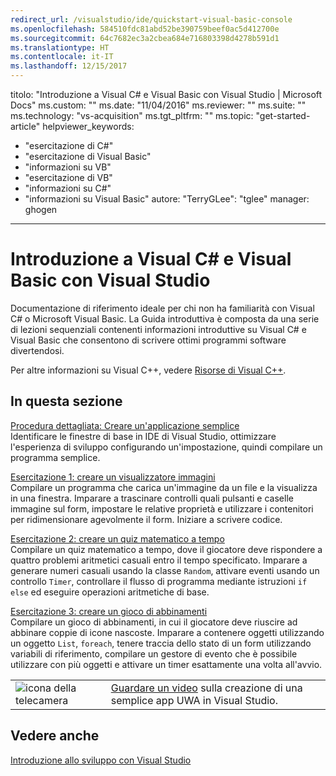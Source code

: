 ```yaml
---
redirect_url: /visualstudio/ide/quickstart-visual-basic-console
ms.openlocfilehash: 584510fdc81abd52be390759beef0ac5d412700e
ms.sourcegitcommit: 64c7682ec3a2cbea684e716803398d4278b591d1
ms.translationtype: HT
ms.contentlocale: it-IT
ms.lasthandoff: 12/15/2017
---
```

titolo: "Introduzione a Visual C# e Visual Basic con Visual Studio | Microsoft Docs" ms.custom: "" ms.date: "11/04/2016" ms.reviewer: "" ms.suite: "" ms.technology: "vs-acquisition" ms.tgt_pltfrm: "" ms.topic: "get-started-article" helpviewer_keywords: 
  - "esercitazione di C#"
  - "esercitazione di Visual Basic"
  - "informazioni su VB"
  - "esercitazione di VB"
  - "informazioni su C#"
  - "informazioni su Visual Basic" autore: "TerryGLee": "tglee" manager: ghogen
---
# <a name="getting-started-with-visual-c-and-visual-basic-using-visual-studio"></a>Introduzione a Visual C# e Visual Basic con Visual Studio
Documentazione di riferimento ideale per chi non ha familiarità con Visual C# o Microsoft Visual Basic. La Guida introduttiva è composta da una serie di lezioni sequenziali contenenti informazioni introduttive su Visual C# e Visual Basic che consentono di scrivere ottimi programmi software divertendosi.  
  
 Per altre informazioni su Visual C++, vedere [Risorse di Visual C++](http://msdn.microsoft.com/vstudio/hh386302.aspx).  
  
## <a name="in-this-section"></a>In questa sezione  
 [Procedura dettagliata: Creare un'applicazione semplice](../ide/walkthrough-create-a-simple-application-with-visual-csharp-or-visual-basic.md)  
 Identificare le finestre di base in IDE di Visual Studio, ottimizzare l'esperienza di sviluppo configurando un'impostazione, quindi compilare un programma semplice.  
  
 [Esercitazione 1: creare un visualizzatore immagini](../ide/tutorial-1-create-a-picture-viewer.md)  
 Compilare un programma che carica un'immagine da un file e la visualizza in una finestra. Imparare a trascinare controlli quali pulsanti e caselle immagine sul form, impostare le relative proprietà e utilizzare i contenitori per ridimensionare agevolmente il form. Iniziare a scrivere codice.  
  
 [Esercitazione 2: creare un quiz matematico a tempo](../ide/tutorial-2-create-a-timed-math-quiz.md)  
 Compilare un quiz matematico a tempo, dove il giocatore deve rispondere a quattro problemi aritmetici casuali entro il tempo specificato. Imparare a generare numeri casuali usando la classe `Random`, attivare eventi usando un controllo `Timer`, controllare il flusso di programma mediante istruzioni `if else` ed eseguire operazioni aritmetiche di base.  
  
 [Esercitazione 3: creare un gioco di abbinamenti](../ide/tutorial-3-create-a-matching-game.md)  
 Compilare un gioco di abbinamenti, in cui il giocatore deve riuscire ad abbinare coppie di icone nascoste. Imparare a contenere oggetti utilizzando un oggetto `List`, `foreach`, tenere traccia dello stato di un form utilizzando variabili di riferimento, compilare un gestore di evento che è possibile utilizzare con più oggetti e attivare un timer esattamente una volta all'avvio.  

|         |         |
|---------|---------|
|  ![icona della telecamera](../install/media/video-icon.png "Guardare un video")  |    [Guardare un video](https://mva.microsoft.com/en-us/training-courses/getting-started-with-visual-studio-2017-17798?l=nl3AuKD6D_9011787171) sulla creazione di una semplice app UWA in Visual Studio.  

## <a name="see-also"></a>Vedere anche
[Introduzione allo sviluppo con Visual Studio](get-started-developing-with-visual-studio.md)